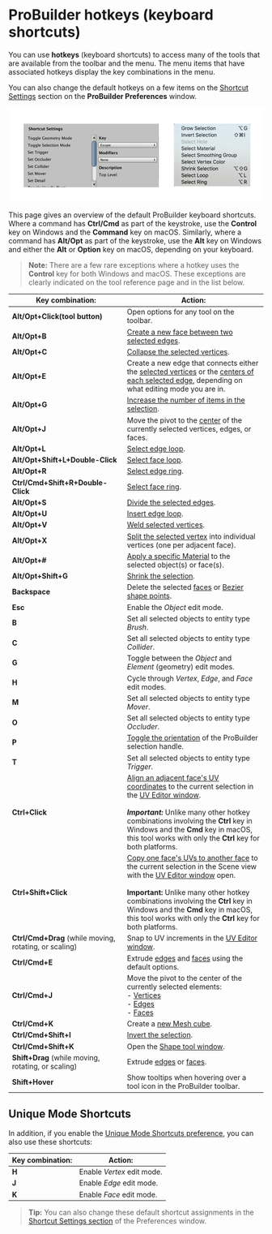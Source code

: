 # ProBuilder hotkeys (keyboard shortcuts)

You can use **hotkeys** (keyboard shortcuts) to access many of the tools that are available from the toolbar and the menu. The menu items that have associated hotkeys display the key combinations in the menu. 

You can also change the default hotkeys on a few items on the [Shortcut Settings](preferences.md#shortcuts) section on the **ProBuilder Preferences** window.

![Set hotkeys in Preferences, see hotkeys assignments in the menu](images/pb_hotkeys.png)

This page gives an overview of the default ProBuilder keyboard shortcuts. Where a command has **Ctrl/Cmd** as part of the keystroke, use the **Control** key on Windows and the **Command** key on macOS. Similarly, where a command has **Alt/Opt** as part of the keystroke, use the **Alt** key on Windows and either the **Alt** or **Option** key on macOS, depending on your keyboard.

> **Note:** There are a few rare exceptions where a hotkey uses the **Control** key for both Windows and macOS. These exceptions are clearly indicated on the tool reference page and in the list below.

| **Key combination:**                                         | **Action:**                                                  |
| ------------------------------------------------------------ | ------------------------------------------------------------ |
| **Alt/Opt+Click(tool button)**                               | Open options for any tool on the toolbar.                    |
| **Alt/Opt+B**                                                | [Create a new face between two selected edges](Edge_Bridge.md). |
| **Alt/Opt+C**                                                | [Collapse the selected vertices](Vert_Collapse.md).          |
| **Alt/Opt+E**                                                | Create a new edge that connects either the [selected vertices](Vert_Connect.md) or the [centers of each selected edge](Edge_Connect.md), depending on what editing mode you are in. |
| **Alt/Opt+G**                                                | [Increase the number of items in the selection](Selection_Grow.md). |
| **Alt/Opt+J**                                                | Move the pivot to the [center](CenterPivot.md) of the currently selected vertices, edges, or faces. |
| **Alt/Opt+L**                                                | [Select edge loop](Selection_Loop_Edge.md).                  |
| **Alt/Opt+Shift+L+Double-Click**                             | [Select face loop](Selection_Loop_Face.md).                  |
| **Alt/Opt+R**                                                | [Select edge ring](Selection_Ring_Edge.md).                  |
| **Ctrl/Cmd+Shift+R+Double-Click**                            | [Select face ring](Selection_Ring_Face.md).                  |
| **Alt/Opt+S**                                                | [Divide the selected edges](Edge_Subdivide.md).              |
| **Alt/Opt+U**                                                | [Insert edge loop](Edge_InsertLoop.md).                      |
| **Alt/Opt+V**                                                | [Weld selected vertices](Vert_Weld.md).                      |
| **Alt/Opt+X**                                                | [Split the selected vertex](Vert_Split.md) into individual vertices (one per adjacent face). |
| **Alt/Opt+#**                                                | [Apply a specific Material](workflow-materials.md) to the selected object(s) or face(s). |
| **Alt/Opt+Shift+G**                                          | [Shrink the selection](Selection_Shrink.md).                 |
| **Backspace**                                                | Delete the selected [faces](Face_Delete.md) or [Bezier shape points](bezier.md). |
| **Esc**                                                      | Enable the _Object_ edit mode.                               |
| **B**                                                        | Set all selected objects to entity type _Brush_.             |
| **C**                                                        | Set all selected objects to entity type _Collider_.          |
| **G**                                                        | Toggle between the *Object* and *Element* (geometry) edit modes. |
| **H**                                                        | Cycle through _Vertex_, _Edge_, and _Face_ edit modes.       |
| **M**                                                        | Set all selected objects to entity type _Mover_.             |
| **O**                                                        | Set all selected objects to entity type _Occluder_.          |
| **P**                                                        | [Toggle the orientation](HandleAlign.md) of the ProBuilder selection handle. |
| **T**                                                        | Set all selected objects to entity type _Trigger_.           |
| **Ctrl+Click**                                               | [Align an adjacent face's UV coordinates](manual-uvs-actions.md#continue) to the current selection in the [UV Editor window](uv-editor.md).<br /><br />***Important:*** Unlike many other hotkey combinations involving the **Ctrl** key in Windows and the **Cmd** key in macOS, this tool works with only the **Ctrl** key for both platforms. |
| **Ctrl+Shift+Click**                                         | [Copy one face's UVs to another face](manual-uvs-actions.md#copy-uvs) to the current selection in the Scene view with the [UV Editor window](uv-editor.md) open.<br /><br />**Important:** Unlike many other hotkey combinations involving the **Ctrl** key in Windows and the **Cmd** key in macOS, this tool works with only the **Ctrl** key for both platforms. |
| <a name="uv-snap"></a>**Ctrl/Cmd+Drag** (while moving, rotating, or scaling) | Snap to UV increments in the [UV Editor window](uv-editor.md). |
| **Ctrl/Cmd+E**                                               | Extrude [edges](Edge_Extrude.md) and [faces](Face_Extrude.md) using the default options. |
| **Ctrl/Cmd+J**                                               | Move the pivot to the center of the currently selected elements: <br /> - [Vertices](Vert_SetPivot.md)<br /> - [Edges](Edge_SetPivot.md)<br /> - [Faces](Face_SetPivot.md) |
| **Ctrl/Cmd+K**                                               | Create a [new Mesh cube](Cube.md).                           |
| **Ctrl/Cmd+Shift+I**                                         | [Invert the selection](Selection_Invert.md).                 |
| **Ctrl/Cmd+Shift+K**                                         | Open the [Shape tool window](shape-tool).                    |
| **Shift+Drag** (while moving, rotating, or scaling)          | Extrude [edges](Edge_Extrude.md) or [faces](Face_Extrude.md). |
| **Shift+Hover**                                              | Show tooltips when hovering over a tool icon in the ProBuilder toolbar. |



<a name="unique_mode"></a>

## Unique Mode Shortcuts

In addition, if you enable the [Unique Mode Shortcuts preference](preferences.md#unique), you can also use these shortcuts:

| Key combination: | Action:                    |
| :--------------- | -------------------------- |
| **H**            | Enable _Vertex_ edit mode. |
| **J**            | Enable _Edge_ edit mode.   |
| **K**            | Enable _Face_ edit mode.   |

> **Tip:** You can also change these default shortcut assignments in the [Shortcut Settings section](preferences.md#shortcuts) of the Preferences window.

